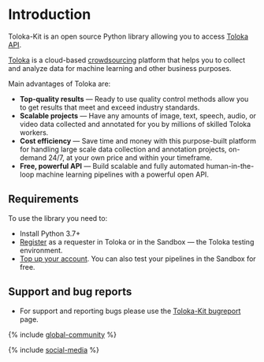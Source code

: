 # Introduction

Toloka-Kit is an open source Python library allowing you to access [Toloka API](../api/index.md).

[Toloka](https://toloka.ai) is a cloud-based [crowdsourcing](https://toloka.ai/knowledgebase/crowdsourcing-concepts/) platform that helps you to collect and analyze data for machine learning and other business purposes.

Main advantages of Toloka are:

* **Top-quality results** — Ready to use quality control methods allow you to get results that meet and exceed industry standards.
* **Scalable projects** — Have any amounts of image, text, speech, audio, or video data collected and annotated for you by millions of skilled Toloka workers.
* **Cost efficiency** — Save time and money with this purpose-built platform for handling large scale data collection and annotation projects, on-demand 24/7, at your own price and within your timeframe.
* **Free, powerful API** — Build scalable and fully automated human-in-the-loop machine learning pipelines with a powerful open API.

## Requirements

To use the library you need to:

* Install Python 3.7+
* [Register](../guide/concepts/access.md) as a requester in Toloka or in the Sandbox — the Toloka testing environment.
* [Top up your account](../guide/concepts/refill.md). You can also test your pipelines in the Sandbox for free.

## Support and bug reports

* For support and reporting bugs please use the [Toloka-Kit bugreport](https://github.com/Toloka/toloka-kit/issues) page.

{% include [global-community](../_includes/global-community.md) %}

{% include [social-media](../_includes/social-media.md) %}